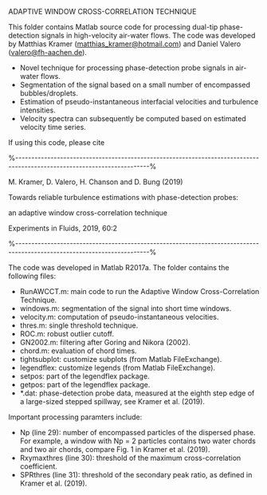 ADAPTIVE WINDOW CROSS-CORRELATION TECHNIQUE

This folder contains Matlab source code for processing dual-tip phase-detection signals in high-velocity air-water flows. 
The code was developed by Matthias Kramer (matthias_kramer@hotmail.com) and Daniel Valero (valero@fh-aachen.de).

- Novel technique for processing phase-detection probe signals in air-water flows.
- Segmentation of the signal based on a small number of encompassed bubbles/droplets.
- Estimation of pseudo-instantaneous interfacial velocities and turbulence intensities.
- Velocity spectra can subsequently be computed based on estimated velocity time series.


If using this code, please cite

%------------------------------------------------------------------------------------------------------------------------%

M. Kramer, D. Valero, H. Chanson and D. Bung (2019)

Towards reliable turbulence estimations with phase-detection probes:

an adaptive window cross-correlation technique

Experiments in Fluids, 2019, 60:2

%------------------------------------------------------------------------------------------------------------------------%


The code was developed in Matlab R2017a. The folder contains the following files:
- RunAWCCT.m: main code to run the Adaptive Window Cross-Correlation Technique.
- windows.m: segmentation of the signal into short time windows.
- velocity.m: computation of pseudo-instantaneous velocities.
- thres.m: single threshold technique.
- ROC.m: robust outlier cutoff.
- GN2002.m: filtering after Goring and Nikora (2002).
- chord.m: evaluation of chord times.
- tightsubplot: customize subplots (from Matlab FileExchange).
- legendflex: customize legends (from Matlab FileExchange).
- setpos: part of the legendflex package.
- getpos: part of the legendflex package. 
- *.dat: phase-detection probe data, measured at the eighth step edge of a large-sized stepped spillway, see Kramer et al. (2019).


Important processing paramters include:
- Np (line 29): number of encompassed particles of the dispersed phase. For example, a window with 
Np = 2 particles contains two water chords and two air chords, compare Fig. 1 in Kramer et al. (2019).
- Rxymaxthres (line 30): threshold of the maximum cross-correlation coefficient.
- SPRthres (line 31): threshold of the secondary peak ratio, as defined in Kramer et al. (2019).
 
